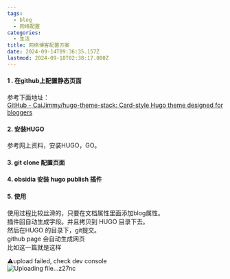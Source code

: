 ```yaml
---
tags:
  - blog
  - 网络配置
categories:
  - 生活
title: 网络博客配置方案
date: 2024-09-14T09:36:35.157Z
lastmod: 2024-09-18T02:38:17.000Z
---
```

#### 1 . 在github上配置静态页面

参考下面地址：\
[GitHub - CaiJimmy/hugo-theme-stack: Card-style Hugo theme designed for bloggers](https://github.com/CaiJimmy/hugo-theme-stack)

#### 2. 安装HUGO

参考网上资料，安装HUGO，GO。

#### 3. git clone 配置页面

#### 4. obsidia 安装 hugo publish 插件

#### 5. 使用

使用过程比较丝滑的，只要在文档属性里面添加blog属性。\
插件回自动生成字段。并且拷贝到 HUGO 目录下去。\
然后在HUGO 的目录下，git提交。\
github page 会自动生成网页\
比如这一篇就是这样

⚠️upload failed, check dev console\
![Uploading file...z27nc]()
